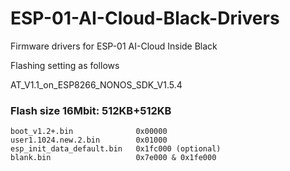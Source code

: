 # ESP-01-AI-Cloud-Black-Drivers
Firmware drivers for ESP-01 AI-Cloud Inside Black 

Flashing setting as follows

AT_V1.1_on_ESP8266_NONOS_SDK_V1.5.4


### Flash size 16Mbit: 512KB+512KB
    boot_v1.2+.bin              0x00000
    user1.1024.new.2.bin        0x01000
    esp_init_data_default.bin   0x1fc000 (optional)
    blank.bin                   0x7e000 & 0x1fe000
